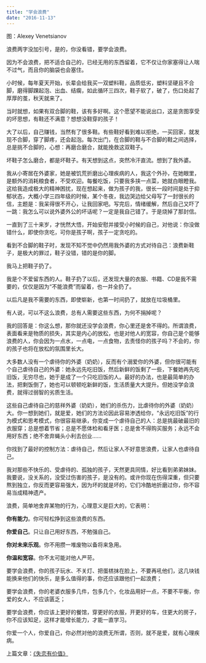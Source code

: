 ```yaml
---
title: "学会浪费"
date: "2016-11-13"
---
```


图：Alexey Venetsianov

浪费两字没加引号，是的，你没看错，要学会浪费。

因为不会浪费，把不适合自己的，已经无用的东西留着，它不仅让你家塞得让人喘不过气，而且你的脑袋也会塞住。

小时候，每年夏天开始，长辈会给我买一双塑料鞋，品质低劣，塑料坚硬且不合脚，磨得脚踝起泡、出血、结瘸，如此循环三四次，鞋子软了，破了，伤口处起了厚厚的茧，秋天就来了。  

当时就想，如果有双合脚的鞋，该有多好啊。这个愿望不能说出口，这是贪图享受的坏思想，有鞋还不满意？想想没鞋穿的孩子！

大了以后，自己赚钱，当然有了很多鞋。有些鞋好看到难以拒绝，一买回家，就发现不合脚，穿了脚疼，还会起泡。每次出门，在合脚的鞋与不合脚的鞋之间选择，总是挑不合脚的，心想：再磨合磨合，就能挽救这双鞋子。  

坏鞋子怎么磨合，都是坏鞋子。有天想到这点，突然冷汗直流。想到了我外婆。

我从小寄居在外婆家，她是被饥荒折磨出心理疾病的人，我这个外孙，在她眼里，是额外的消耗粮食者，不受欢迎。每餐吃饭，只要我多挟一点菜，她就白眼瞪我。这给我造成极大的精神困扰，现在想起来，做为孩子的我，很长一段时间是处于抑郁状态，大概小学三四年级的时候，某个冬夜，我边哭边给父母写了一封很长的信，主题是：我呆得很不开心，让我回家吧。写完后，情绪缓解，然后自己又吓了一跳：我怎么可以说外婆外公的坏话呢？一定是我自己错了。于是烧掉了那封信。

一直到了三十来岁，才恍然大悟，开始安慰并接受小时候的自己，对他说：你没做错什么，即使你贪吃，可你是孩子啊，孩子一定贪吃的。

看到不合脚的鞋子时，发现不知不觉中仍然用我外婆的方式对待自己：浪费新鞋子，是极大的罪过，鞋子没错，错的是你的脚。

我马上把鞋子扔了。

我是个不爱留东西的人。鞋子扔了以后，还发现大量的衣服、书籍、CD是我不需要的，仅仅是因为“不能浪费”而留着，也一并全扔了。

以后凡是我不需要的东西，即使崭新，也第一时间扔了，就放在垃圾桶里。

有人说，可以不这么浪费，总有人需要这些东西，为何不捐掉呢？  

我的回答是：你这么想，那你就还没学会浪费，你心里还是舍不得的。所谓浪费，表面看来是物质的损失，其实是内心的放松，也是对他人的宽容，你自己是个能够浪费的人，你会因为一点水，一点电，一点食物，去责怪你的孩子吗？不会的，你的孩子也将在放松的氛围里长大。

大多数人没有一个虐待你的外婆（奶奶），反而有个溺爱你的外婆，但你很可能有个自己虐待自己的外婆：她永远先吃旧饭，然后新鲜的饭剩了一些，下餐她再先吃旧饭，无穷尽也，她于是成了一个只吃旧饭的人。最好的办法，也是最简单的办法，把剩饭倒了，她也可以顿顿吃新鲜的饭，生活质量大大提升。但她没学会浪费，就得过弱智的劣质生活。

这些自己虐待自己的慈祥外婆（奶奶），她们的杀伤力，比虐待你的外婆（奶奶）大。你一想到她们，就是爱，她们的方法论因此容易渗透给你，“永远吃旧饭”的行为模式和思考模式，你很容易继承，你变成一个虐待自己的人：总是挑最破最旧的衣服穿；总是想着节省；总是不愿体检和看牙医；总是舍不得购买服务；永远不会用好东西；绝不舍弃蝇头小利去创业……  

你找到了最好的控制方法：虐待自己，然后让家人不好意思浪费，让家人也虐待自己。

我对那些不快乐的、受虐待的、孤独的孩子，天然更具同情，好比看到弟弟妹妹。我要说，没关系的，没受过伤害的孩子，是没有的。或许你现在伤得深重，但只要熬到独立，你反而更容易强大，因为坏的就是坏的，它们冷酷地折磨过你，你不容易当成精神遗产。  

浪费，简单地舍弃某物的行为，心理意义是巨大的，它表明：  

**你有能力**。你可轻松挣到这些浪费的东西。

**你爱自己**。只让自己用好东西，不勉强自己。

**你对未来乐观**。你不用攒一堆废物以备将来急用。

**你温和宽容**。你不太可能对他人严苛。

要学会浪费，你的孩子玩水、不关灯、把蛋榚抹在脸上，不要再吼他们，这几块钱能换来他们的快乐，是多么值得的事，你还应该跟他们一起浪费；

要学会浪费，你的老婆衣服多几件，包多几个，化妆品用好一点，不要不平衡，你爱的女人，不应该匮乏；

要学会浪费，你应该上更好的餐馆，穿更好的衣服，开更好的车，住更大的房子，你不应该知足，这样才能增长能力，才能一直学习。

你爱一个人，你爱自己，你必然对他的浪费无所谓，否则，就不是爱，就有心理疾病。

上篇文章：[《失恋有价值》](http://mp.weixin.qq.com/s?__biz=MjM5NDU0Mjk2MQ==&mid=2651622509&idx=1&sn=534160ad8cabd4048bcd59188c0edd9b&chksm=bd7e08738a098165b6f84a8e9a1f1dd5cd997b6d8874af7b8c0dbca40b76f898e422e6dccdc3&scene=21#wechat_redirect)

